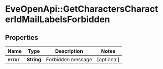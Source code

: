 # EveOpenApi::GetCharactersCharacterIdMailLabelsForbidden

## Properties
Name | Type | Description | Notes
------------ | ------------- | ------------- | -------------
**error** | **String** | Forbidden message | [optional] 


